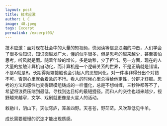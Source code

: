 ```yaml
---
layout: post
title: 技术应激
author: L C
image: 48.jpeg
tags: Excerpt
permalink: /excerpt03/
---
```

<iframe src="/vedio/清平乐.mp3" autostart="false" loop="true" style="display:none"></iframe>  
技术应激：面对现在社会中的大量的短视频，快阅读等信息浪潮的冲击，人们学会了很多快知识，知识面越发广大，懂的似乎很多，但是思考的越来越少，甚至害怕思考，听风就是雨。随着年龄的增长，多是幼稚，少了担当。另一方面，现在的人大量的接触计算机自动化，而计算机是一个逻辑关系的世界，不是正确就是错误，不是A就是B。长期得频繁接触也会引起人的思想同化，对一件事非得分出个对错不可，否则心里就会着急的不行。看人的时候心里总得给他定性，分群才舒服。思考的方法和感性也变得跟模组铸成的一样僵化，总是不想纠缠，三秒钟都等不了，希望将浪费压缩到最低，寻找到达目标的最短捷径。而和人的交往也越来越少，视野越来越窄，文学、戏剧就更像是火星人的活动。  


敕勒川，阴山下。天似穹庐，笼盖四野。天苍苍，野茫茫。风吹草低见牛羊。  


成长需要缓慢的沉淀才能出现质感。

